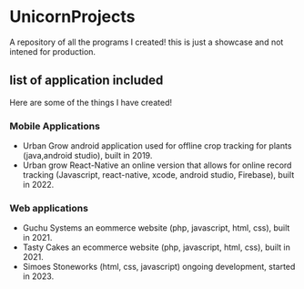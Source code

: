 # UnicornProjects

A repository of all the programs I created! this is just a showcase and not intened for production.

## list of application included
Here are some of the things I have created!

### Mobile Applications
- Urban Grow android application used for offline crop tracking for plants (java,android studio), built in 2019. 
- Urban grow React-Native an online version that allows for online record tracking (Javascript, react-native, xcode, android studio, Firebase), built in 2022.

### Web applications
- Guchu Systems an eommerce website (php, javascript, html, css), built in 2021.
- Tasty Cakes an ecommerce website (php, javascript, html, css), built in 2021.
- Simoes Stoneworks (html, css, javascript) ongoing development, started in 2023.
